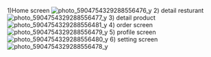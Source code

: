 1)Home screen
![photo_5904754329288556476_y](https://github.com/ArwaMo/Project-3/assets/65427726/db7edf55-b50c-4eb0-ab36-c584a0de61a2)
2) detail resturant
![photo_5904754329288556477_y](https://github.com/ArwaMo/Project-3/assets/65427726/983f01b5-813d-411c-98bb-5458a35aefd7)
3) detail product
![photo_5904754329288556481_y](https://github.com/ArwaMo/Project-3/assets/65427726/540a5c5a-ed80-4362-86d3-f716a0e48dde)
4) order screen
![photo_5904754329288556479_y](https://github.com/ArwaMo/Project-3/assets/65427726/a8ddbf66-b208-4033-971c-83c441e7c028)
5) profile screen
![photo_5904754329288556480_y](https://github.com/ArwaMo/Project-3/assets/65427726/c93b179d-a504-4cfc-9083-ccea8faf6e19)
6) setting screen
![photo_5904754329288556478_y](https://github.com/ArwaMo/Project-3/assets/65427726/4592442b-db1a-4b4b-b12e-3f28cb3a4bfa)
